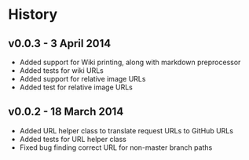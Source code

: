 # History

## v0.0.3 - 3 April 2014

* Added support for Wiki printing, along with markdown preprocessor
* Added tests for wiki URLs
* Added support for relative image URLs
* Added test for relative image URLs

## v0.0.2 - 18 March 2014

* Added URL helper class to translate request URLs to GitHub URLs
* Added tests for URL helper class
* Fixed bug finding correct URL for non-master branch paths
